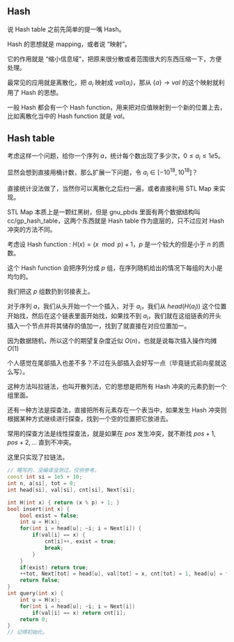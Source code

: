 
## Hash

说 Hash table 之前先简单的提一嘴 Hash。

Hash 的思想就是 mapping，或者说 “映射”。

它的作用就是 “缩小信息域”，把原来很分散或者范围很大的东西压缩一下，方便处理。

最常见的应用就是离散化，把 $a_i$ 映射成 $val(a_i)$，那从 $\{a\} \to val$ 的这个映射就利用了 Hash 的思想。

一般 Hash 都会有一个 Hash function，用来把对应值映射到一个新的位置上去，比如离散化当中的 Hash function 就是 $val$。

## Hash table

考虑这样一个问题，给你一个序列 $a$，统计每个数出现了多少次，$0\le a_i \le 1e5$。

显然会想到直接用桶计数，那么扩展一下问题，令 $a_i \in [-10^{18},10^{18}]$？

直接统计没法做了，当然你可以离散化之后扫一遍，或者直接利用 STL Map 来实现。

STL Map 本质上是一颗红黑树，但是 gnu_pbds 里面有两个数据结构叫 cc/gp_hash_table，这两个东西就是 Hash table 作为底层的，只不过应对 Hash 冲突的方法不同。

考虑设 Hash function : $H(x) = (x \mod p) + 1$，$p$ 是一个较大的但是小于 $n$ 的质数。

这个 Hash function 会把序列分成 $p$ 组，在序列随机给出的情况下每组的大小是均匀的。

我们把这 $p$ 组数扔到邻接表上。

对于序列 $a$，我们从头开始一个一个插入，对于 $a_i$，我们从 $head(H(a_i))$ 这个位置开始找，然后在这个链表里面开始找，如果找不到 $a_i$，我们就在这组链表的开头插入一个节点并将其储存的值加一，找到了就直接在对应位置加一。

因为数据随机，所以这个的期望复杂度近似 $O(n)$，也就是说每次插入操作均摊 $O(1)$

个人感觉在尾部插入也差不多？不过在头部插入会好写一点（毕竟链式前向星就这么写）。

这种方法叫拉链法，也叫开散列法，它的思想是把所有 Hash 冲突的元素扔到一个组里面。

还有一种方法是探查法，直接把所有元素存在一个表当中，如果发生 Hash 冲突则根据某种方式继续进行探查，找到一个空的位置把它放进去。

常用的探查方法是线性探查法，就是如果在 $pos$ 发生冲突，就不断找 $pos + 1, pos + 2, \dots$ 直到不冲突。

这里只实现了拉链法。

```cpp
// 瞎写的，没编译没测过，仅供参考。
const int si = 1e5 + 10;
int n, a[si], tot = 0;
int head[si], val[si], cnt[si], Next[si];

int H(int x) { return (x % p) + 1; }
bool insert(int x) {
	bool exist = false;
	int u = H(x); 
	for(int i = head[u]; ~i; i = Next[i]) {
		if(val[i] == x) {
			cnt[i]++, exist = true;
			break;
		}
	}
	if(exist) return true;
	++tot, Next[tot] = head[u], val[tot] = x, cnt[tot] = 1, head[u] = tot;
	return false;
}
int query(int x) {
	int u = H(x);
	for(int i = head[u]; ~i; i = Next[i])
		if(val[i] == x) return cnt[i];
	return 0;
}
// 记得初始化。
```